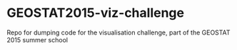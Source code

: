 # GEOSTAT2015-viz-challenge
Repo for dumping code for the visualisation challenge, part of the GEOSTAT 2015 summer school
